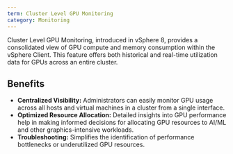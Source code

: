 ```yaml
---
term: Cluster Level GPU Monitoring
category: Monitoring
---
```


Cluster Level GPU Monitoring, introduced in vSphere 8, provides a consolidated view of GPU compute and memory consumption within the vSphere Client. This feature offers both historical and real-time utilization data for GPUs across an entire cluster.

## Benefits

*   **Centralized Visibility:** Administrators can easily monitor GPU usage across all hosts and virtual machines in a cluster from a single interface.
*   **Optimized Resource Allocation:** Detailed insights into GPU performance help in making informed decisions for allocating GPU resources to AI/ML and other graphics-intensive workloads.
*   **Troubleshooting:** Simplifies the identification of performance bottlenecks or underutilized GPU resources.

